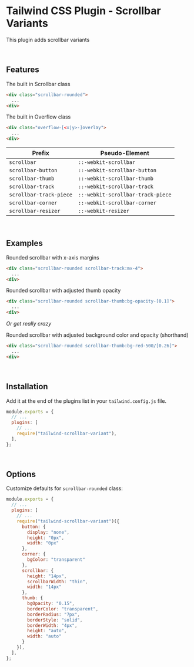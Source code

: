 # Tailwind CSS Plugin - Scrollbar Variants

This plugin adds scrollbar variants

<br />

## Features

The built in Scrollbar class
```html
<div class="scrollbar-rounded">
  ...
<div>
```

The built in Overflow class
```html
<div class="overflow-[<x|y>-]overlay">
  ...
<div>
```

| Prefix                  | Pseudo-Element                    |
|-------------------------|-----------------------------------|
| `scrollbar`             | `::-webkit-scrollbar`             |
| `scrollbar-button`      | `::-webkit-scrollbar-button`      |
| `scrollbar-thumb`       | `::-webkit-scrollbar-thumb`       |
| `scrollbar-track`       | `::-webkit-scrollbar-track`       |
| `scrollbar-track-piece` | `::-webkit-scrollbar-track-piece` |
| `scrollbar-corner`      | `::-webkit-scrollbar-corner`      |
| `scrollbar-resizer`     | `::-webkit-resizer`               |

<br />

## Examples

Rounded scrollbar with x-axis margins
```html
<div class="scrollbar-rounded scrollbar-track:mx-4">
  ...
<div>
```

Rounded scrollbar with adjusted thumb opacity
```html
<div class="scrollbar-rounded scrollbar-thumb:bg-opacity-[0.1]">
  ...
<div>
```

_Or get really crazy_

Rounded scrollbar with adjusted background color and opacity (shorthand)
```html
<div class="scrollbar-rounded scrollbar-thumb:bg-red-500/[0.26]">
  ...
<div>
```

<br />

## Installation

Add it at the end of the plugins list in your `tailwind.config.js` file.

```js
module.exports = {
  // ...
  plugins: [
    // ...
    require("tailwind-scrollbar-variant"),
  ],
};
```

<br />

## Options

Customize defaults for `scrollbar-rounded` class:
```js
module.exports = {
  // ...
  plugins: [
    // ...
    require("tailwind-scrollbar-variant")({
      button: {
        display: "none",
        height: "0px",
        width: "0px"
      },
      corner: {
        bgColor: "transparent"
      },
      scrollbar: {
        height: "14px",
        scrollbarWidth: "thin",
        width: "14px"
      },
      thumb: {
        bgOpacity: "0.15",
        borderColor: "transparent",
        borderRadius: "7px",
        borderStyle: "solid",
        borderWidth: "4px",
        height: "auto",
        width: "auto"
      }
    }),
  ],
};
```
